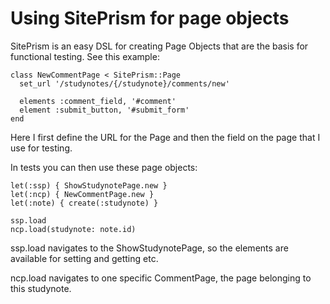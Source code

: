 # Using SitePrism for page objects

SitePrism is an easy DSL for creating Page Objects that are the basis for functional testing.
See this example:

    class NewCommentPage < SitePrism::Page
      set_url '/studynotes/{/studynote}/comments/new'
    
      elements :comment_field, '#comment'
      element :submit_button, '#submit_form'
    end

Here I first define the URL for the Page and then the field on the page that I use for testing.

In tests you can then use these page objects:

    let(:ssp) { ShowStudynotePage.new }
    let(:ncp) { NewCommentPage.new }
    let(:note) { create(:studynote) }
    
    ssp.load
    ncp.load(studynote: note.id)
    
ssp.load navigates to the ShowStudynotePage, so the elements are available for setting and getting etc.

ncp.load navigates to one specific CommentPage, the page belonging to this studynote.
